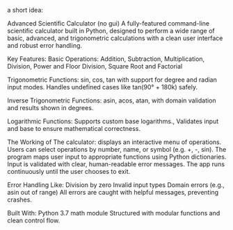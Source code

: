 a short idea:

Advanced Scientific Calculator (no gui)
A fully-featured command-line scientific calculator built in Python, designed to perform a wide range of basic, advanced, and trigonometric calculations with a clean user interface and robust error handling.

Key Features:
Basic Operations: Addition, Subtraction, Multiplication, Division, Power and Floor Division, Square Root and Factorial

Trigonometric Functions: sin, cos, tan with support for degree and radian input modes. Handles undefined cases like tan(90° + 180k) safely.

Inverse Trigonometric Functions: asin, acos, atan, with domain validation and results shown in degrees.

Logarithmic Functions: Supports custom base logarithms., Validates input and base to ensure mathematical correctness.

The Working of The calculator:
displays an interactive menu of operations. Users can select operations by number, name, or symbol (e.g. +, -, sin). The program maps user input to appropriate functions using Python dictionaries. 
Input is validated with clear, human-readable error messages. The app runs continuously until the user chooses to exit.

Error Handling Like:
Division by zero
Invalid input types
Domain errors (e.g., asin out of range)
All errors are caught with helpful messages, preventing crashes.

Built With:
Python 3.7
math module
Structured with modular functions and clean control flow.
